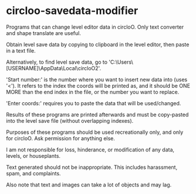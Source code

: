 # circloo-savedata-modifier
Programs that can change level editor data in circloO. Only text converter and shape translate are useful.

Obtain level save data by copying to clipboard in the level editor, then paste in a text file.

Alternatively, to find level save data, go to 'C:\Users\\[USERNAME]\AppData\Local\circloO2'.

'Start number:' is the number where you want to insert new data into (uses '<'). It refers to the index the coords will be printed as, and it should be ONE MORE than the end index in the file, or the number you want to replace.

'Enter coords:' requires you to paste the data that will be used/changed.

Results of these programs are printed afterwards and must be copy-pasted into the level save file (without overlapping indexes).

Purposes of these programs should be used recreationally only, and only for circloO. Ask permission for anything else.

I am not responsible for loss, hinderance, or modification of any data, levels, or houseplants.

Text generated should not be inappropriate. This includes harassment, spam, and complaints.

Also note that text and images can take a lot of objects and may lag.
